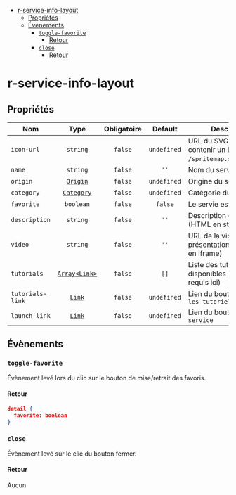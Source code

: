 - [r-service-info-layout](#r-service-info-layout)
  - [Propriétés](#propriétés)
  - [Évènements](#évènements)
    - [`toggle-favorite`](#toggle-favorite)
      - [Retour](#retour)
    - [`close`](#close)
      - [Retour](#retour-1)

# r-service-info-layout

## Propriétés

| Nom              |                     Type                      | Obligatoire |   Default   | Description                                                            |
| ---------------- | :-------------------------------------------: | :---------: | :---------: | ---------------------------------------------------------------------- |
| `icon-url`       |                   `string`                    |   `false`   | `undefined` | URL du SVG (le svg doit contenir un id. ex: `/spritemap.svg#capytale`) |
| `name`           |                   `string`                    |   `false`   |    `''`     | Nom du service                                                         |
| `origin`         |   [`Origin`](./src/types/OriginType.ts)   |   `false`   | `undefined` | Origine du service                                                     |
| `category`       | [`Category`](./src/types/CategoryType.ts) |   `false`   | `undefined` | Catégorie du service                                                   |
| `favorite`       |                   `boolean`                   |   `false`   |   `false`   | Le servie est en favoris                                               |
| `description`    |                   `string`                    |   `false`   |    `''`     | Description du service (HTML en string)                                |
| `video`          |                   `string`                    |   `false`   |    `''`     | URL de la vidéo de présentation (affichage en iframe)                  |
| `tutorials`      | [`Array<Link>`](./src/types/LinkType.ts)  |   `false`   |    `[]`     | Liste des tutoriels disponibles (le `name` est requis ici)             |
| `tutorials-link` |     [`Link`](./src/types/LinkType.ts)     |   `false`   | `undefined` | Lien du bouton `Voir tous les tutoriels`                               |
| `launch-link`    |     [`Link`](./src/types/LinkType.ts)     |   `false`   | `undefined` | Lien du bouton `Lancer le service`                                     |

## Évènements

### `toggle-favorite`

Évènement levé lors du clic sur le bouton de mise/retrait des favoris.

#### Retour

```json
detail {
  favorite: boolean
}
```

### `close`

Évènement levé sur le clic du bouton fermer.

#### Retour

Aucun
